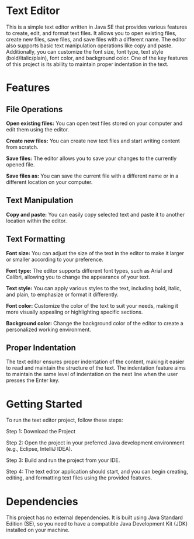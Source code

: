 # Text Editor
This is a simple text editor written in Java SE that provides various features to create, edit, and format text files. It allows you to open existing files, create new files, save files, and save files with a different name. The editor also supports basic text manipulation operations like copy and paste. Additionally, you can customize the font size, font type, text style (bold/italic/plain), font color, and background color. One of the key features of this project is its ability to maintain proper indentation in the text.

# Features
## File Operations
**Open existing files:** You can open text files stored on your computer and edit them using the editor.

**Create new files:** You can create new text files and start writing content from scratch.

**Save files:** The editor allows you to save your changes to the currently opened file.

**Save files as:** You can save the current file with a different name or in a different location on your computer.

## Text Manipulation
**Copy and paste:** You can easily copy selected text and paste it to another location within the editor.
## Text Formatting
**Font size:** You can adjust the size of the text in the editor to make it larger or smaller according to your preference.

**Font type:** The editor supports different font types, such as Arial and Calibri, allowing you to change the appearance of your text.

**Text style:** You can apply various styles to the text, including bold, italic, and plain, to emphasize or format it differently.

**Font color:** Customize the color of the text to suit your needs, making it more visually appealing or highlighting specific sections.

**Background color:** Change the background color of the editor to create a personalized working environment.
## Proper Indentation
The text editor ensures proper indentation of the content, making it easier to read and maintain the structure of the text.
The indentation feature aims to maintain the same level of indentation on the next line when the user presses the Enter key.

# Getting Started
To run the text editor project, follow these steps:

Step 1: Download the Project

Step 2: Open the project in your preferred Java development environment (e.g., Eclipse, IntelliJ IDEA).

Step 3: Build and run the project from your IDE.

Step 4: The text editor application should start, and you can begin creating, editing, and formatting text files using the provided features.

# Dependencies
This project has no external dependencies. It is built using Java Standard Edition (SE), so you need to have a compatible Java Development Kit (JDK) installed on your machine.

